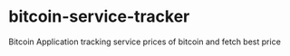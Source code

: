 # bitcoin-service-tracker
Bitcoin Application tracking service prices of bitcoin and fetch best price
